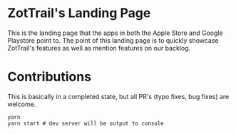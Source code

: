 # ZotTrail's Landing Page

This is the landing page that the apps in both the Apple Store and Google Playstore point to. The point of this landing page is to quickly showcase ZotTrail's features as well as mention features on our backlog.

# Contributions

This is basically in a completed state, but all PR's (typo fixes, bug fixes) are welcome.

```
yarn
yarn start # dev server will be output to console
```